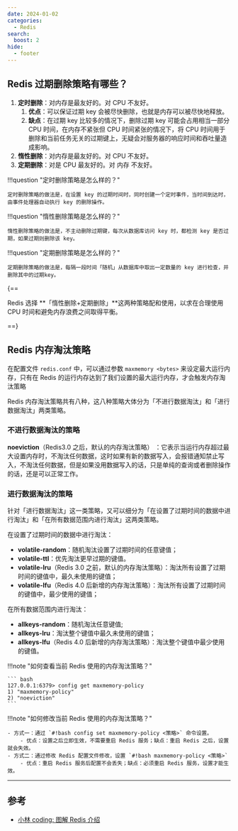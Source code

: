 ```yaml
---
date: 2024-01-02
categories:
  - Redis
search:
  boost: 2
hide:
  - footer
---
```


## Redis 过期删除策略有哪些？

1. **定时删除**：对内存是最友好的。对 CPU 不友好。
   1. **优点**：可以保证过期 key 会被尽快删除，也就是内存可以被尽快地释放。
   2. **缺点**：在过期 key 比较多的情况下，删除过期 key 可能会占用相当一部分 CPU 时间，在内存不紧张但 CPU 时间紧张的情况下，将 CPU 时间用于删除和当前任务无关的过期键上，无疑会对服务器的响应时间和吞吐量造成影响。
2. **惰性删除**：对内存是最友好的。对 CPU 不友好。
3. **定期删除**：对是 CPU 最友好的。对 内存 不友好。

!!!question "定时删除策略是怎么样的？"

    定时删除策略的做法是，在设置 key 的过期时间时，同时创建一个定时事件，当时间到达时，由事件处理器自动执行 key 的删除操作。

!!!question "惰性删除策略是怎么样的？"

    惰性删除策略的做法是，不主动删除过期键，每次从数据库访问 key 时，都检测 key 是否过期，如果过期则删除该 key。

!!!question "定期删除策略是怎么样的？"

    定期删除策略的做法是，每隔一段时间「随机」从数据库中取出一定数量的 key 进行检查，并删除其中的过期key。

{==

Redis 选择 **「惰性删除+定期删除」**这两种策略配和使用，以求在合理使用 CPU 时间和避免内存浪费之间取得平衡。

==}

## Redis 内存淘汰策略

在配置文件 `redis.conf` 中，可以通过参数 `maxmemory <bytes>` 来设定最大运行内存，只有在 Redis 的运行内存达到了我们设置的最大运行内存，才会触发内存淘汰策略

Redis 内存淘汰策略共有八种，这八种策略大体分为「不进行数据淘汰」和「进行数据淘汰」两类策略。

### 不进行数据淘汰的策略

**noeviction**（Redis3.0 之后，默认的内存淘汰策略） ：它表示当运行内存超过最大设置内存时，不淘汰任何数据，这时如果有新的数据写入，会报错通知禁止写入，不淘汰任何数据，但是如果没用数据写入的话，只是单纯的查询或者删除操作的话，还是可以正常工作。

### 进行数据淘汰的策略

针对「进行数据淘汰」这一类策略，又可以细分为「在设置了过期时间的数据中进行淘汰」和「在所有数据范围内进行淘汰」这两类策略。

在设置了过期时间的数据中进行淘汰：

- **volatile-random**：随机淘汰设置了过期时间的任意键值；
- **volatile-ttl**：优先淘汰更早过期的键值。
- **volatile-lru**（Redis 3.0 之前，默认的内存淘汰策略）：淘汰所有设置了过期时间的键值中，最久未使用的键值；
- **volatile-lfu**（Redis 4.0 后新增的内存淘汰策略）：淘汰所有设置了过期时间的键值中，最少使用的键值；

在所有数据范围内进行淘汰：

- **allkeys-random**：随机淘汰任意键值;
- **allkeys-lru**：淘汰整个键值中最久未使用的键值；
- **allkeys-lfu**（Redis 4.0 后新增的内存淘汰策略）：淘汰整个键值中最少使用的键值。

!!!note "如何查看当前 Redis 使用的内存淘汰策略？"

    ``` bash
    127.0.0.1:6379> config get maxmemory-policy
    1) "maxmemory-policy"
    2) "noeviction"
    ```

!!!note "如何修改当前 Redis 使用的内存淘汰策略？"

    - 方式一：通过 `#!bash config set maxmemory-policy <策略>` 命令设置。
        - 优点：设置之后立即生效，不需要重启 Redis 服务；缺点：重启 Redis 之后，设置就会失效。
    - 方式二：通过修改 Redis 配置文件修改，设置 `#!bash maxmemory-policy <策略>`
        - 优点：重启 Redis 服务后配置不会丢失；缺点：必须重启 Redis 服务，设置才能生效。
---
## 参考
- [小林 coding: 图解 Redis 介绍](https://xiaolincoding.com/redis/)
